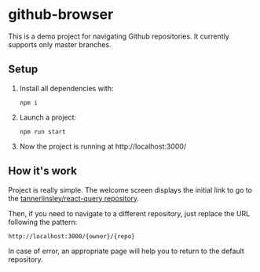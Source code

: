 # github-browser

This is a demo project for navigating Github repositories. It currently supports only master branches.

## Setup

1. Install all dependencies with:

    `npm i`
    
2. Launch a project:

    `npm run start` 
    
3. Now the project is running at http://localhost:3000/

## How it's work

Project is really simple.
The welcome screen displays the initial link to go to the [tannerlinsley/react-query repository](https://github.com/tannerlinsley/react-query).

Then, if you need to navigate to a different repository, just replace the URL following the pattern:

`http://localhost:3000/{owner}/{repo}`

In case of error, an appropriate page will help you to return to the default repository.
